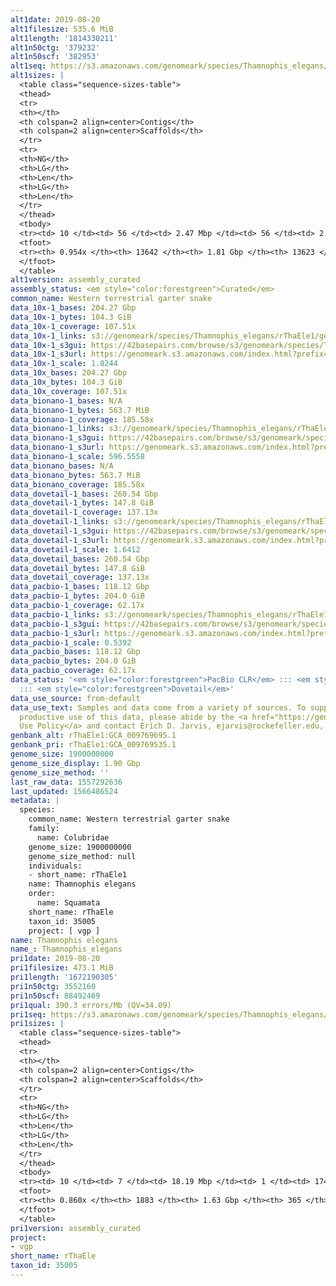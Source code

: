 ```yaml
---
alt1date: 2019-08-20
alt1filesize: 535.6 MiB
alt1length: '1814330211'
alt1n50ctg: '379232'
alt1n50scf: '382953'
alt1seq: https://s3.amazonaws.com/genomeark/species/Thamnophis_elegans/rThaEle1/assembly_curated/rThaEle1.alt.cur.20190820.fasta.gz
alt1sizes: |
  <table class="sequence-sizes-table">
  <thead>
  <tr>
  <th></th>
  <th colspan=2 align=center>Contigs</th>
  <th colspan=2 align=center>Scaffolds</th>
  </tr>
  <tr>
  <th>NG</th>
  <th>LG</th>
  <th>Len</th>
  <th>LG</th>
  <th>Len</th>
  </tr>
  </thead>
  <tbody>
  <tr><td> 10 </td><td> 56 </td><td> 2.47 Mbp </td><td> 56 </td><td> 2.47 Mbp </td></tr><tr><td> 20 </td><td> 154 </td><td> 1.59 Mbp </td><td> 154 </td><td> 1.59 Mbp </td></tr><tr><td> 30 </td><td> 307 </td><td> 1.00 Mbp </td><td> 306 </td><td> 1.00 Mbp </td></tr><tr><td> 40 </td><td> 544 </td><td> 0.65 Mbp </td><td> 541 </td><td> 0.65 Mbp </td></tr><tr style="background-color:#cccccc;"><td> 50 </td><td> 928 </td><td> 379.23 Kbp </td><td> 922 </td><td> 382.95 Kbp </td></tr><tr><td> 60 </td><td> 1628 </td><td> 195.77 Kbp </td><td> 1616 </td><td> 198.48 Kbp </td></tr><tr><td> 70 </td><td> 3049 </td><td> 98.56 Kbp </td><td> 3027 </td><td> 99.07 Kbp </td></tr><tr><td> 80 </td><td> 5522 </td><td> 61.08 Kbp </td><td> 5490 </td><td> 61.30 Kbp </td></tr><tr><td> 90 </td><td> 9529 </td><td> 36.36 Kbp </td><td> 9480 </td><td> 36.54 Kbp </td></tr><tr><td> 100 </td><td> 0 </td><td>  </td><td> 0 </td><td>  </td></tr></tbody>
  <tfoot>
  <tr><th> 0.954x </th><th> 13642 </th><th> 1.81 Gbp </th><th> 13623 </th><th> 1.81 Gbp </th></tr>
  </tfoot>
  </table>
alt1version: assembly_curated
assembly_status: <em style="color:forestgreen">Curated</em>
common_name: Western terrestrial garter snake
data_10x-1_bases: 204.27 Gbp
data_10x-1_bytes: 104.3 GiB
data_10x-1_coverage: 107.51x
data_10x-1_links: s3://genomeark/species/Thamnophis_elegans/rThaEle1/genomic_data/10x/<br>
data_10x-1_s3gui: https://42basepairs.com/browse/s3/genomeark/species/Thamnophis_elegans/rThaEle1/genomic_data/10x/
data_10x-1_s3url: https://genomeark.s3.amazonaws.com/index.html?prefix=species/Thamnophis_elegans/rThaEle1/genomic_data/10x/
data_10x-1_scale: 1.8244
data_10x_bases: 204.27 Gbp
data_10x_bytes: 104.3 GiB
data_10x_coverage: 107.51x
data_bionano-1_bases: N/A
data_bionano-1_bytes: 563.7 MiB
data_bionano-1_coverage: 185.58x
data_bionano-1_links: s3://genomeark/species/Thamnophis_elegans/rThaEle1/genomic_data/bionano/<br>
data_bionano-1_s3gui: https://42basepairs.com/browse/s3/genomeark/species/Thamnophis_elegans/rThaEle1/genomic_data/bionano/
data_bionano-1_s3url: https://genomeark.s3.amazonaws.com/index.html?prefix=species/Thamnophis_elegans/rThaEle1/genomic_data/bionano/
data_bionano-1_scale: 596.5558
data_bionano_bases: N/A
data_bionano_bytes: 563.7 MiB
data_bionano_coverage: 185.58x
data_dovetail-1_bases: 260.54 Gbp
data_dovetail-1_bytes: 147.8 GiB
data_dovetail-1_coverage: 137.13x
data_dovetail-1_links: s3://genomeark/species/Thamnophis_elegans/rThaEle1/genomic_data/dovetail/<br>
data_dovetail-1_s3gui: https://42basepairs.com/browse/s3/genomeark/species/Thamnophis_elegans/rThaEle1/genomic_data/dovetail/
data_dovetail-1_s3url: https://genomeark.s3.amazonaws.com/index.html?prefix=species/Thamnophis_elegans/rThaEle1/genomic_data/dovetail/
data_dovetail-1_scale: 1.6412
data_dovetail_bases: 260.54 Gbp
data_dovetail_bytes: 147.8 GiB
data_dovetail_coverage: 137.13x
data_pacbio-1_bases: 118.12 Gbp
data_pacbio-1_bytes: 204.0 GiB
data_pacbio-1_coverage: 62.17x
data_pacbio-1_links: s3://genomeark/species/Thamnophis_elegans/rThaEle1/genomic_data/pacbio/<br>
data_pacbio-1_s3gui: https://42basepairs.com/browse/s3/genomeark/species/Thamnophis_elegans/rThaEle1/genomic_data/pacbio/
data_pacbio-1_s3url: https://genomeark.s3.amazonaws.com/index.html?prefix=species/Thamnophis_elegans/rThaEle1/genomic_data/pacbio/
data_pacbio-1_scale: 0.5392
data_pacbio_bases: 118.12 Gbp
data_pacbio_bytes: 204.0 GiB
data_pacbio_coverage: 62.17x
data_status: '<em style="color:forestgreen">PacBio CLR</em> ::: <em style="color:forestgreen">10x</em>
  ::: <em style="color:forestgreen">Dovetail</em>'
data_use_source: from-default
data_use_text: Samples and data come from a variety of sources. To support fair and
  productive use of this data, please abide by the <a href="https://genome10k.soe.ucsc.edu/data-use-policies/">Data
  Use Policy</a> and contact Erich D. Jarvis, ejarvis@rockefeller.edu, with any questions.
genbank_alt: rThaEle1:GCA_009769695.1
genbank_pri: rThaEle1:GCA_009769535.1
genome_size: 1900000000
genome_size_display: 1.90 Gbp
genome_size_method: ''
last_raw_data: 1557292636
last_updated: 1566486524
metadata: |
  species:
    common_name: Western terrestrial garter snake
    family:
      name: Colubridae
    genome_size: 1900000000
    genome_size_method: null
    individuals:
    - short_name: rThaEle1
    name: Thamnophis elegans
    order:
      name: Squamata
    short_name: rThaEle
    taxon_id: 35005
    project: [ vgp ]
name: Thamnophis elegans
name_: Thamnophis_elegans
pri1date: 2019-08-20
pri1filesize: 473.1 MiB
pri1length: '1672190305'
pri1n50ctg: 3552160
pri1n50scf: 88492469
pri1qual: 390.3 errors/Mb (QV=34.09)
pri1seq: https://s3.amazonaws.com/genomeark/species/Thamnophis_elegans/rThaEle1/assembly_curated/rThaEle1.pri.cur.20190820.fasta.gz
pri1sizes: |
  <table class="sequence-sizes-table">
  <thead>
  <tr>
  <th></th>
  <th colspan=2 align=center>Contigs</th>
  <th colspan=2 align=center>Scaffolds</th>
  </tr>
  <tr>
  <th>NG</th>
  <th>LG</th>
  <th>Len</th>
  <th>LG</th>
  <th>Len</th>
  </tr>
  </thead>
  <tbody>
  <tr><td> 10 </td><td> 7 </td><td> 18.19 Mbp </td><td> 1 </td><td> 174.86 Mbp </td></tr><tr><td> 20 </td><td> 20 </td><td> 12.51 Mbp </td><td> 2 </td><td> 152.01 Mbp </td></tr><tr><td> 30 </td><td> 39 </td><td> 7.58 Mbp </td><td> 3 </td><td> 145.13 Mbp </td></tr><tr><td> 40 </td><td> 70 </td><td> 5.07 Mbp </td><td> 4 </td><td> 142.85 Mbp </td></tr><tr style="background-color:#cccccc;"><td> 50 </td><td> 115 </td><td style="background-color:#88ff88;"> 3.55 Mbp </td><td> 6 </td><td style="background-color:#88ff88;"> 88.49 Mbp </td></tr><tr><td> 60 </td><td> 188 </td><td> 1.78 Mbp </td><td> 8 </td><td> 80.82 Mbp </td></tr><tr><td> 70 </td><td> 338 </td><td> 0.88 Mbp </td><td> 11 </td><td> 71.29 Mbp </td></tr><tr><td> 80 </td><td> 721 </td><td> 280.27 Kbp </td><td> 14 </td><td> 49.40 Mbp </td></tr><tr><td> 90 </td><td> 0 </td><td>  </td><td> 0 </td><td>  </td></tr><tr><td> 100 </td><td> 0 </td><td>  </td><td> 0 </td><td>  </td></tr></tbody>
  <tfoot>
  <tr><th> 0.860x </th><th> 1883 </th><th> 1.63 Gbp </th><th> 365 </th><th> 1.67 Gbp </th></tr>
  </tfoot>
  </table>
pri1version: assembly_curated
project:
- vgp
short_name: rThaEle
taxon_id: 35005
---
```

